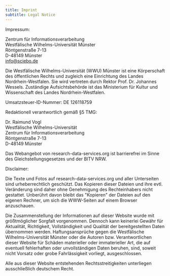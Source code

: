 ```yaml
---
title: Imprint
subtitle: Legal Notice
---
```


Impressum:

Zentrum für Informationsverarbeitung  
Westfälische Wilhelms-Universität Münster   
Röntgenstraße 7-13   
D-48149 Münster   
info@sciebo.de   
 
Die Westfälische Wilhelms-Universität (WWU) Münster ist eine Körperschaft des öffentlichen Rechts und zugleich eine Einrichtung des Landes Nordrhein-Westfalen. Sie wird vertreten durch Rektor Prof. Dr. Johannes Wessels. Zuständige Aufsichtsbehörde ist das Ministerium für Kultur und Wissenschaft des Landes Nordrhein-Westfalen.

Umsatzsteuer-ID-Nummer: DE 126118759

Redaktionell verantwortlich gemäß §5 TMG:  

Dr. Raimund Vogl  
Westfälische Wilhelms-Universität  
Zentrum für Informationsverarbeitung  
Röntgenstraße 7-13  
D-48149 Münster  

Das Webangebot von research-data-services.org ist barrierefrei im Sinne des Gleichstellungsgesetzes und der BITV NRW.

Disclaimer:

Die Texte und Fotos auf research-data-services.org und aller Unterseiten sind urheberrechtlich geschützt. Das Kopieren dieser Dateien und ihre evtl. Veränderung sind daher ohne Genehmigung des Rechteinhabers nicht gestattet. Unberührt davon bleibt das "Kopieren" der Dateien auf den eigenen Rechner, um sich die WWW-Seiten auf einem Browser anzuschauen.

Die Zusammenstellung der Informationen auf dieser Website wurde mit größtmöglicher Sorgfalt vorgenommen. Dennoch kann keinerlei Gewähr für Aktualität, Richtigkeit, Vollständigkeit und Qualität der bereitgestellten Daten übernommen werden. Haftungsansprüche gegen die Westfälische Wilhelms-Universität Münster oder die Autoren bzw. Verantwortlichen dieser Website für Schäden materieller oder immaterieller Art, die auf eventuell fehlerhaften oder unvollständigen Daten beruhen, sind, soweit nicht Vorsatz oder grobe Fahrlässigkeit vorliegt, ausgeschlossen.

Alle aus dieser Website entstehenden Rechtsstreitigkeiten unterliegen ausschließlich deutschem Recht.